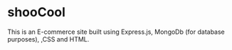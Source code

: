 # shooCool
This is an E-commerce site built using Express.js, MongoDb (for database purposes), ,CSS and HTML.

